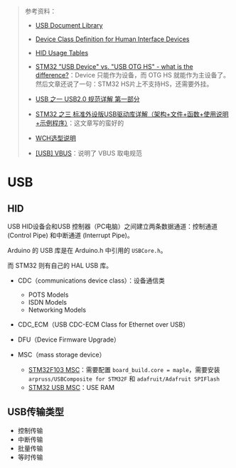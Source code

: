 > 参考资料：
>
> - [USB Document Library](https://www.usb.org/documents)
>
> - [Device Class Definition for Human Interface Devices](https://www.usb.org/sites/default/files/hid1_11.pdf)
> - [HID Usage Tables](https://www.usb.org/sites/default/files/documents/hut1_12v2.pdf)
> - [STM32 "USB Device" vs. "USB OTG HS" - what is the difference?](https://electronics.stackexchange.com/questions/234516/stm32-usb-device-vs-usb-otg-hs-what-is-the-difference)：Device 只能作为设备，而 OTG HS 就能作为主设备了。然后文章还说了一句：STM32 HS片上不支持HS，还需要外挂。
> - [USB 之一 USB2.0 规范详解 第一部分](https://blog.csdn.net/ZCShouCSDN/article/details/79957404)
> - [STM32 之三 标准外设版USB驱动库详解（架构+文件+函数+使用说明+示例程序）](https://blog.csdn.net/ZCShouCSDN/article/details/78936456)：这文章写的蛮好的
> - [WCH选型说明](https://special.wch.cn/zh_cn/USBChips/#/)
> - [[USB] VBUS](https://blog.csdn.net/muojie/article/details/7205275?ops_request_misc=%257B%2522request%255Fid%2522%253A%2522166910582416800213014551%2522%252C%2522scm%2522%253A%252220140713.130102334..%2522%257D&request_id=166910582416800213014551&biz_id=0&utm_medium=distribute.pc_search_result.none-task-blog-2~all~sobaiduend~default-1-7205275-null-null.142^v66^wechat,201^v3^control,213^v2^t3_control2&utm_term=usb%20vbus&spm=1018.2226.3001.4187)：说明了 VBUS 取电规范

# USB

## HID

USB HID设备会和USB 控制器（PC电脑）之间建立两条数据通道：控制通道 (Control Pipe) 和中断通道 (Interrupt Pipe)。



Arduino 的 USB 库是在 Arduino.h 中引用的 `USBCore.h`。

而 STM32 则有自己的 HAL USB 库。 



- CDC（communications device class）：设备通信类
  - POTS Models
  - ISDN Models
  - Networking Models

- CDC_ECM（USB CDC-ECM Class for Ethernet over USB）
- DFU（Device Firmware Upgrade）
- MSC（mass storage device）
  - [STM32F103 MSC](https://forum.arduino.cc/t/blue-pill-stm32f103c8t6-usb-mass-storage-flash-w28q64-like-a-sd-card-reader/612147)：需要配置 `board_build.core = maple`，需要安装 `arpruss/USBComposite for STM32F` 和 `adafruit/Adafruit SPIFlash`
  - [STM32 USB MSC](https://controllerstech.com/stm32-usb-msc/)：USE RAM



## USB传输类型

- 控制传输
- 中断传输
- 批量传输
- 等时传输



